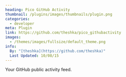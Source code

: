 ```yaml
---
heading: Pico GitHub Activity
thumbnail: /plugins/images/thumbnails/plugin.png
categories:
  - developer
meta: Plugin
link: https://github.com/theshka/pico_githubactivity
images:
  - /themes/images/fullsize/default_theme.png
info:
  By: "[theshka](https://github.com/theshka)"
  Last Updated: 10/08/15
---
```

Your GitHub public activity feed.
